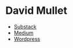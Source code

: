 # David Mullet

 - [Substack](https://davidmullet.substack.com)
 - [Medium](https://davidmullet.medium.com)
 - [Wordpress](https://davidmullet.wordpress.com)
